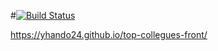 
#[![Build Status](https://travis-ci.org/yhando24/top-collegues-front.svg?branch=master)](https://travis-ci.org/yhando24/top-collegues-front)

https://yhando24.github.io/top-collegues-front/

